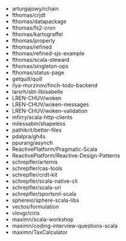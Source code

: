 - arturgajowy/rchain
- fthomas/crjdt
- fthomas/datapackage
- fthomas/fs2-cron
- fthomas/kartograffel
- fthomas/properly
- fthomas/refined
- fthomas/refined-sjs-example
- fthomas/scala-steward
- fthomas/singleton-ops
- fthomas/status-page
- getquill/quill
- ilya-murzinov/finch-todo-backend
- larsrh/sbt-libisabelle
- LREN-CHUV/woken
- LREN-CHUV/woken-messages
- LREN-CHUV/woken-validation
- mfirry/scala-http-clients
- milessabin/shapeless
- pathikrit/better-files
- pdalpra/gh4s
- ppurang/asynch
- ReactivePlatform/Pragmatic-Scala
- ReactivePlatform/Reactive-Design-Patterns
- schrepfler/artemis
- schrepfler/cas-tools
- schrepfler/crdt-kit
- schrepfler/scala-native-cli
- schrepfler/scala-uri
- schrepfler/sportsml-scala
- sphereio/sphere-scala-libs
- vectos/formulation
- vlovgr/ciris
- maximn/scala-workshop
- maximn/coding-interview-questions-scala
- maximn/TaxCalculator

